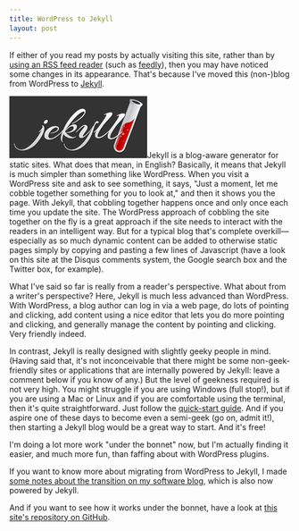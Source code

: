 ```yaml
---
title: WordPress to Jekyll
layout: post
---
```

If either of you read my posts by actually visiting this site, rather than by [using an RSS feed reader](http://www.problogger.net/what-is-rss/) (such as [feedly](http://feedly.com/)), then you may have noticed some changes in its appearance. That's because I've moved this (non-)blog from WordPress to [Jekyll](http://jekyllrb.com/).

[<img alt="Jekyll" src="/assets/jekyll.png" class="alignright" />](http://jekyllrb.com/)Jekyll is a blog-aware generator for static sites. What does that mean, in English? Basically, it means that Jekyll is much simpler than something like WordPress. When you visit a WordPress site and ask to see something, it says, "Just a moment, let me cobble together something for you to look at," and then it shows you the page. With Jekyll, that cobbling together happens once and only once each time you update the site. The WordPress approach of cobbling the site together on the fly is a great approach if the site needs to interact with the readers in an intelligent way. But for a typical blog that's complete overkill—especially as so much dynamic content can be added to otherwise static pages simply by copying and pasting a few lines of Javascript (have a look on this site at the Disqus comments system, the Google search box and the Twitter box, for example).

What I've said so far is really from a reader's perspective. What about from a writer's perspective? Here, Jekyll is much less advanced than WordPress. With WordPress, a blog author can log in via a web page, do lots of pointing and clicking, add content using a nice editor that lets you do more pointing and clicking, and generally manage the content by pointing and clicking. Very friendly indeed.

In contrast, Jekyll is really designed with slightly geeky people in mind. (Having said that, it's not inconceivable that there might be some non-geek-friendly sites or applications that are internally powered by Jekyll: leave a comment below if you know of any.) But the level of geekness required is not very high. You might struggle if you are using Windows (full stop!), but if you are using a Mac or Linux and if you are comfortable using the terminal, then it's quite straightforward. Just follow the [quick-start guide](http://jekyllrb.com/docs/quickstart/). And if you aspire one of these days to become even a semi-geek (go on, admit it!), then starting a Jekyll blog would be a great way to start. And it's free!

I'm doing a lot more work "under the bonnet" now, but I'm actually finding it easier, and much more fun, than faffing about with WordPress plugins.

If you want to know more about migrating from WordPress to Jekyll, I made [some notes about the transition on my software blog](http://www.enkaptic.co.uk/2014/02/05/wordpress-to-jekyll/), which is also now powered by Jekyll.

And if you want to see how it works under the bonnet, have a look at [this site's repository on GitHub](https://github.com/anthonyjsmith/anthonyjsmith.github.io).